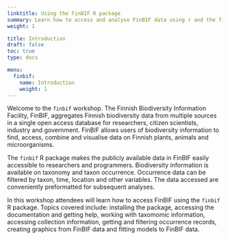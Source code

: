 ```yaml
---
linktitle: Using the FinBIF R package
summary: Learn how to access and analyse FinBIF data using r and the finbif package
weight: 1

title: Introduction
draft: false
toc: true
type: docs

menu:
  finbif:
    name: Introduction
    weight: 1
---
```


Welcome to the `finbif` workshop. The Finnish Biodiversity Information Facility,
FinBIF, aggregates Finnish biodiversity data from multiple sources in a single
open access database for researchers, citizen scientists, industry and
government. FinBIF allows users of biodiversity information to find, access,
combine and visualise data on Finnish plants, animals and microorganisms.

The `finbif` R package makes the publicly available data in FinBIF easily
accessible to researchers and programmers. Biodiversity information is
available on taxonomy and taxon occurrence. Occurrence data can be filtered by
taxon, time, location and other variables. The data accessed are conveniently
preformatted for subsequent analyses.

In this workshop attendees will learn how to access FinBIF using the `finbif` R
package. Topics covered include: installing the package, accessing the
documentation and getting help, working with taxomomic information, accessing
collection information, getting and filtering occurrence records, creating
graphics from FinBIF data and fitting models to FinBIF data.


